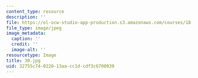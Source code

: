 ```yaml
---
content_type: resource
description: ''
file: https://ol-ocw-studio-app-production.s3.amazonaws.com/courses/18-03-differential-equations-spring-2010/32755c74022013aacc1dcdf3c6700939_30.jpg
file_type: image/jpeg
image_metadata:
  caption: ''
  credit: ''
  image-alt: ''
resourcetype: Image
title: 30.jpg
uid: 32755c74-0220-13aa-cc1d-cdf3c6700939
---
```


